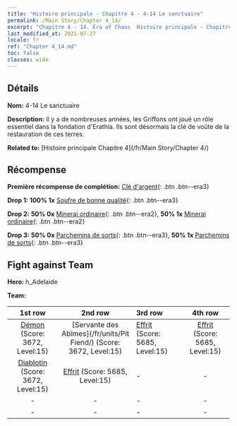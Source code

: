 ```yaml
---
title: "Histoire principale - Chapitre 4 - 4-14 Le sanctuaire"
permalink: /Main Story/Chapter 4_14/
excerpt: "Chapitre 4 - 14. Era of Chaos  Histoire principale - Chapitre 4_14. 4-14 Le sanctuaire"
last_modified_at: 2021-07-27
locale: fr
ref: "Chapter 4_14.md"
toc: false
classes: wide
---
```


## Détails

 **Nom:** 4-14 Le sanctuaire

 **Description:** Il y a de nombreuses années, les Griffons ont joué un rôle essentiel dans la fondation d'Erathia. Ils sont désormais la clé de voûte de la restauration de ces terres.

 **Related to:** [Histoire principale Chapitre 4](/fr/Main Story/Chapter 4/)

## Récompense

 **Première récompense de complétion:** [Clé d'argent](/ItemsFR/con_693/){: .btn .btn--era3}

 **Drop 1:** **100% 1x** [Soufre de bonne qualité](/ItemsFR/mat_15/){: .btn .btn--era3}

 **Drop 2:** **50% 0x** [Minerai ordinaire](/ItemsFR/mat_6/){: .btn .btn--era2}, **50% 1x** [Minerai ordinaire](/ItemsFR/mat_6/){: .btn .btn--era2}

 **Drop 3:** **50% 0x** [Parchemins de sorts](/ItemsFR/con_694/){: .btn .btn--era3}, **50% 1x** [Parchemins de sorts](/ItemsFR/con_694/){: .btn .btn--era3}


## Fight against Team
 **Hero:** h_Adelaide

 **Team:**


  | 1st row | 2nd row | 3rd row | 4th row |
  |:----:|:----:|:----|:----:|
  | [Démon](/fr/units/Demon/) (Score: 3672, Level:15)  | [Servante des Abîmes](/fr/units/Pit Fiend/) (Score: 3672, Level:15)  | [Effrit](/fr/units/Efreeti/) (Score: 5685, Level:15)  | [Effrit](/fr/units/Efreeti/) (Score: 5685, Level:15)  |
  | [Diablotin](/fr/units/Imp/) (Score: 3672, Level:15)  | [Effrit](/fr/units/Efreeti/) (Score: 5685, Level:15)  | - | - |
  | - | - | - | - |
  | - | - | - | - |


